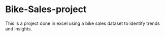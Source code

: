 # Bike-Sales-project
This is a project done in excel using a bike sales dataset to identify trends and insights.
